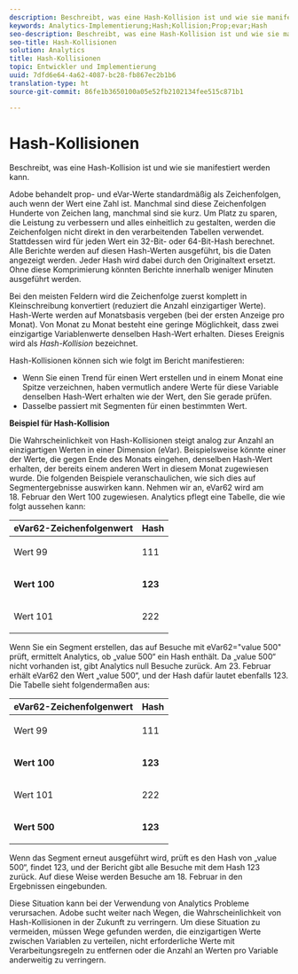 ```yaml
---
description: Beschreibt, was eine Hash-Kollision ist und wie sie manifestiert werden kann.
keywords: Analytics-Implementierung;Hash;Kollision;Prop;evar;Hash
seo-description: Beschreibt, was eine Hash-Kollision ist und wie sie manifestiert werden kann.
seo-title: Hash-Kollisionen
solution: Analytics
title: Hash-Kollisionen
topic: Entwickler und Implementierung
uuid: 7dfd6e64-4a62-4087-bc28-fb867ec2b1b6
translation-type: ht
source-git-commit: 86fe1b3650100a05e52fb2102134fee515c871b1

---
```



# Hash-Kollisionen

Beschreibt, was eine Hash-Kollision ist und wie sie manifestiert werden kann.

Adobe behandelt prop- und eVar-Werte standardmäßig als Zeichenfolgen, auch wenn der Wert eine Zahl ist. Manchmal sind diese Zeichenfolgen Hunderte von Zeichen lang, manchmal sind sie kurz. Um Platz zu sparen, die Leistung zu verbessern und alles einheitlich zu gestalten, werden die Zeichenfolgen nicht direkt in den verarbeitenden Tabellen verwendet. Stattdessen wird für jeden Wert ein 32-Bit- oder 64-Bit-Hash berechnet. Alle Berichte werden auf diesen Hash-Werten ausgeführt, bis die Daten angezeigt werden. Jeder Hash wird dabei durch den Originaltext ersetzt. Ohne diese Komprimierung könnten Berichte innerhalb weniger Minuten ausgeführt werden.

Bei den meisten Feldern wird die Zeichenfolge zuerst komplett in Kleinschreibung konvertiert (reduziert die Anzahl einzigartiger Werte). Hash-Werte werden auf Monatsbasis vergeben (bei der ersten Anzeige pro Monat). Von Monat zu Monat besteht eine geringe Möglichkeit, dass zwei einzigartige Variablenwerte denselben Hash-Wert erhalten. Dieses Ereignis wird als *Hash-Kollision* bezeichnet.

Hash-Kollisionen können sich wie folgt im Bericht manifestieren:

* Wenn Sie einen Trend für einen Wert erstellen und in einem Monat eine Spitze verzeichnen, haben vermutlich andere Werte für diese Variable denselben Hash-Wert erhalten wie der Wert, den Sie gerade prüfen.
* Dasselbe passiert mit Segmenten für einen bestimmten Wert.

<p class="head"> <b>Beispiel für Hash-Kollision</b> </p>

Die Wahrscheinlichkeit von Hash-Kollisionen steigt analog zur Anzahl an einzigartigen Werten in einer Dimension (eVar). Beispielsweise könnte einer der Werte, die gegen Ende des Monats eingehen, denselben Hash-Wert erhalten, der bereits einem anderen Wert in diesem Monat zugewiesen wurde. Die folgenden Beispiele veranschaulichen, wie sich dies auf Segmentergebnisse auswirken kann. Nehmen wir an, eVar62 wird am 18. Februar den Wert 100 zugewiesen. Analytics pflegt eine Tabelle, die wie folgt aussehen kann:

<table id="table_6A49D1D5932E485DB2083154897E5074"> 
 <thead> 
  <tr> 
   <th colname="col1" class="entry"> eVar62-Zeichenfolgenwert </th> 
   <th colname="col2" class="entry"> Hash </th> 
  </tr> 
 </thead>
 <tbody> 
  <tr> 
   <td colname="col1"> <p> Wert 99 </p> </td> 
   <td colname="col2"> <p> 111 </p> </td> 
  </tr> 
  <tr> 
   <td colname="col1"> <p> <b> Wert 100</b> </p> </td> 
   <td colname="col2"> <p> <b> 123</b> </p> </td> 
  </tr> 
  <tr> 
   <td colname="col1"> <p> Wert 101 </p> </td> 
   <td colname="col2"> <p> 222 </p> </td> 
  </tr> 
 </tbody> 
</table>

Wenn Sie ein Segment erstellen, das auf Besuche mit eVar62="value 500" prüft, ermittelt Analytics, ob „value 500“ ein Hash enthält. Da „value 500“ nicht vorhanden ist, gibt Analytics null Besuche zurück. Am 23. Februar erhält eVar62 den Wert „value 500“, und der Hash dafür lautet ebenfalls 123. Die Tabelle sieht folgendermaßen aus:

<table id="table_5FCF0BCDA5E740CCA266A822D9084C49"> 
 <thead> 
  <tr> 
   <th colname="col1" class="entry"> eVar62-Zeichenfolgenwert </th> 
   <th colname="col2" class="entry"> Hash </th> 
  </tr> 
 </thead>
 <tbody> 
  <tr> 
   <td colname="col1"> <p> Wert 99 </p> </td> 
   <td colname="col2"> <p> 111 </p> </td> 
  </tr> 
  <tr> 
   <td colname="col1"> <p> <b> Wert 100</b> </p> </td> 
   <td colname="col2"> <p> <b> 123</b> </p> </td> 
  </tr> 
  <tr> 
   <td colname="col1"> <p> Wert 101 </p> </td> 
   <td colname="col2"> <p> 222 </p> </td> 
  </tr> 
  <tr> 
   <td colname="col1"> <p> <b> Wert 500 </b> </p> </td> 
   <td colname="col2"> <p> <b> 123</b> </p> </td> 
  </tr> 
 </tbody> 
</table>

Wenn das Segment erneut ausgeführt wird, prüft es den Hash von „value 500“, findet 123, und der Bericht gibt alle Besuche mit dem Hash 123 zurück. Auf diese Weise werden Besuche am 18. Februar in den Ergebnissen eingebunden.

Diese Situation kann bei der Verwendung von Analytics Probleme verursachen. Adobe sucht weiter nach Wegen, die Wahrscheinlichkeit von Hash-Kollisionen in der Zukunft zu verringern. Um diese Situation zu vermeiden, müssen Wege gefunden werden, die einzigartigen Werte zwischen Variablen zu verteilen, nicht erforderliche Werte mit Verarbeitungsregeln zu entfernen oder die Anzahl an Werten pro Variable anderweitig zu verringern.
